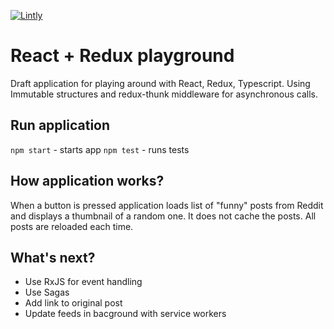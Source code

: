 
[![Lintly](https://lintly.com/gh/progys/play-with-react-redux/badge.svg)](https://lintly.com/gh/progys/play-with-react-redux/)
# React + Redux playground
Draft application for playing around with React, Redux, Typescript. Using Immutable structures and redux-thunk middleware for asynchronous calls.

## Run application
`npm start` - starts app
`npm test` - runs tests
 
## How application works?
When a button is pressed application loads list of "funny" posts from Reddit and displays a thumbnail of a random one. It does not cache the posts. All posts are reloaded each time.

## What's next?
* Use RxJS for event handling
* Use Sagas
* Add link to original post
* Update feeds in bacground with service workers
